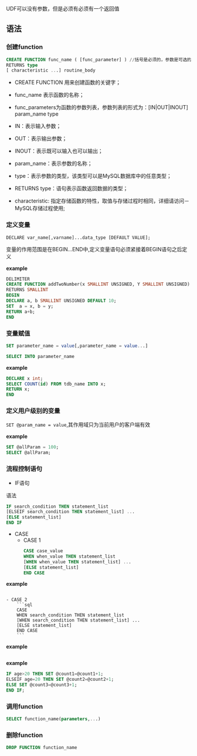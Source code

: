 UDF可以没有参数，但是必须有必须有一个返回值

## 语法
### 创建function
```sql
CREATE FUNCTION func_name ( [func_parameter] ) //括号是必须的，参数是可选的  
RETURNS type  
[ characteristic ...] routine_body  
```

- CREATE FUNCTION 用来创建函数的关键字；

- func_name 表示函数的名称；

- func_parameters为函数的参数列表，参数列表的形式为：[IN|OUT|INOUT] param_name type

- IN：表示输入参数；

- OUT：表示输出参数；

- INOUT：表示既可以输入也可以输出；

- param_name：表示参数的名称；

- type：表示参数的类型，该类型可以是MySQL数据库中的任意类型；

- RETURNS type：语句表示函数返回数据的类型；

- characteristic: 指定存储函数的特性，取值与存储过程时相同，详细请访问－MySQL存储过程使用;

### 定义变量
`DECLARE var_name[,varname]...data_type [DEFAULT VALUE];`

变量的作用范围是在BEGIN...END中,定义变量语句必须紧接着BEGIN语句之后定义

**example**
```sql
DELIMITER 
CREATE FUNCTION addTwoNumber(x SMALLINT UNSIGNED, Y SMALLINT UNSIGNED) 
RETURNS SMALLINT
BEGIN
DECLARE a, b SMALLINT UNSIGNED DEFAULT 10;
SET  a = x, b = y;
RETURN a+b;
END
```

### 变量赋值
```sql
SET parameter_name = value[,parameter_name = value...]

SELECT INTO parameter_name
```
**example**
```sql
DECLARE x int;
SELECT COUNT(id) FROM tdb_name INTO x;
RETURN x;
END
```

### 定义用户级别的变量
`SET @param_name = value`,其作用域只为当前用户的客户端有效

**example**
```sql
SET @allParam = 100;
SELECT @allParam;
```

### 流程控制语句
- IF语句

语法
```sql
IF search_condition THEN statement_list 
[ELSEIF search_condition THEN statement_list] ... 
[ELSE statement_list] 
END IF 
```
- CASE
    - CASE 1
        ```sql
        CASE case_value 
        WHEN when_value THEN statement_list 
        [WHEN when_value THEN statement_list] ... 
        [ELSE statement_list] 
        END CASE 
        ```
**example**
```sql

```

    - CASE 2
        ```sql
        CASE 
        WHEN search_condition THEN statement_list 
        [WHEN search_condition THEN statement_list] ... 
        [ELSE statement_list] 
        END CASE 
        ```
**example**
```sql

```    

**example**
```sql
IF age>20 THEN SET @count1=@count1+1;  
ELSEIF age=20 THEN SET @count2=@count2+1;  
ELSE SET @count3=@count3+1;  
END IF; 
```

### 调用function
```sql
SELECT function_name(parameters,...)
```

### 删除function 
```sql
DROP FUNCTION function_name
```
